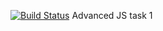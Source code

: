 [![Build Status](https://travis-ci.org/dilgraf/1-2_deployment.svg?branch=master)](https://travis-ci.org/dilgraf/1-2_deployment)
Advanced JS task 1